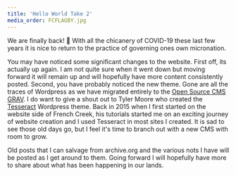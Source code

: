 ```yaml
---
title: 'Hello World Take 2'
media_order: FCFLAGBY.jpg
---
```


We are finally back! 🎉 With all the chicanery of COVID-19 these last few years it is nice to return to the practice of governing ones own micronation.

You may have noticed some significant changes to the website. First off, its actually up again. I am not quite sure when it went down but moving forward it will remain up and will hopefully have more content consistently posted. Second, you have probably noticed the new theme. Gone are all the traces of Wordpress as we have migrated entirely to the [Open Source CMS GRAV](https://getgrav.org/). I do want to give a shout out to Tyler Moore who created the [Tesseract](https://tesseracttheme.com/) Wordpress theme. Back in 2015 when I first started on the website side of French Creek, his tutorials started me on an exciting journey of website creation and I used Tesseract in most sites I created. It is sad to see those old days go, but I feel it's time to branch out with a new CMS with room to grow.

Old posts that I can salvage from archive.org and the various nots I have will be posted as I get around to them. Going forward I will hopefully have more to share about what has been happening in our lands.